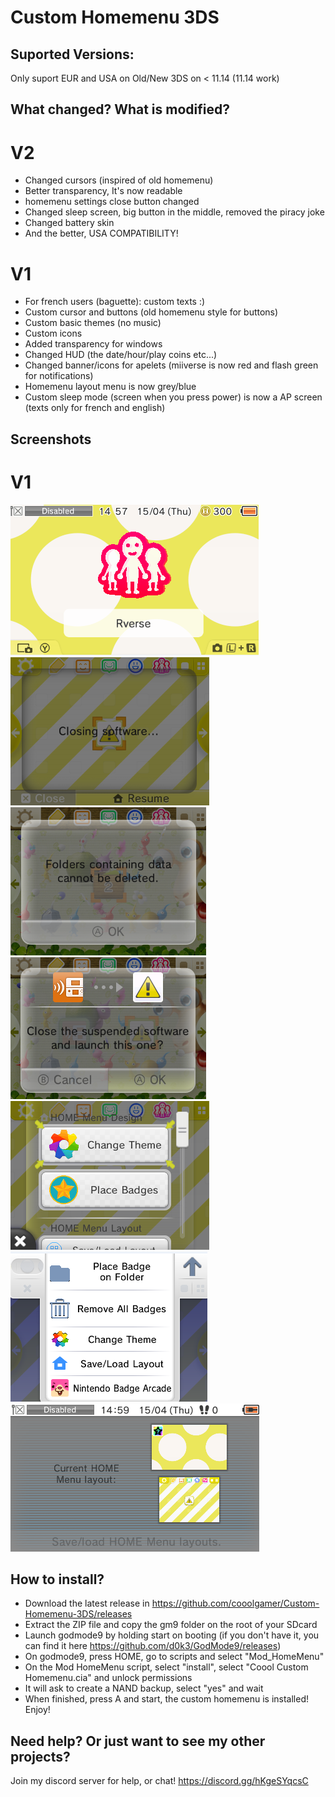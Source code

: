# Custom Homemenu 3DS
## Suported Versions:
Only suport EUR and USA on Old/New 3DS on < 11.14 (11.14 work)
## What changed? What is modified?
# V2
* Changed cursors (inspired of old homemenu)
* Better transparency, It's now readable
* homemenu settings close button changed
* Changed sleep screen, big button in the middle, removed the piracy joke
* Changed battery skin
* And the better, USA COMPATIBILITY!
# V1
* For french users (baguette): custom texts :)
* Custom cursor and buttons (old homemenu style for buttons)
* Custom basic themes (no music)
* Custom icons
* Added transparency for windows
* Changed HUD (the date/hour/play coins etc...)
* Changed banner/icons for apelets (miiverse is now red and flash green for notifications)
* Homemenu layout menu is now grey/blue
* Custom sleep mode (screen when you press power) is now a AP screen (texts only for french and english)
## Screenshots
# V1
![unknown](/unknown.png?raw=true "Red miiverse and custom HUD")
![unknown1](/unknown1.png?raw=true "transparency window")
![unknown5](/unknown5.png?raw=true "transparency window with one button")
![unknown6](/unknown6.png?raw=true "transparency window with two button")
![unknown2](/unknown2.png?raw=true "transparency menu")
![unknown3](/unknown3.png?raw=true "custom icons")
![unknown4](/unknown4.png?raw=true "custom homemenu layout")
## How to install?
* Download the latest release in https://github.com/cooolgamer/Custom-Homemenu-3DS/releases
* Extract the ZIP file and copy the gm9 folder on the root of your SDcard
* Launch godmode9 by holding start on booting (if you don't have it, you can find it here https://github.com/d0k3/GodMode9/releases)
* On godmode9, press HOME, go to scripts and select "Mod_HomeMenu"
* On the Mod HomeMenu script, select "install", select "Coool Custom Homemenu.cia" and unlock permissions
* It will ask to create a NAND backup, select "yes" and wait
* When finished, press A and start, the custom homemenu is installed!
Enjoy!
## Need help? Or just want to see my other projects?
Join my discord server for help, or chat! https://discord.gg/hKgeSYqcsC
